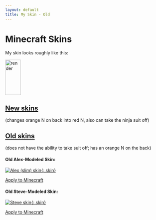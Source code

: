 ```yaml
---
layout: default
title: My Skin - Old
---
```


<style>
	img[alt=render] {
		width: 50px;
		height: 113
	}
	img.skin {
		width: 128px;
		height: 128px;
		border: 1px solid white
	}
</style>
# Minecraft Skins

My skin looks roughly like this:

![render](//crafatar.com/renders/body/8bf41b0f-f2b2-4e8d-8837-542b43178ca3?overlay=true)

## [New skins](../new)
(changes orange N on back into
red N, also can take the ninja suit off)

## [Old skins]()
(does not have the ability to take suit off; has an orange N on the back)

#### Old Alex-Modeled Skin:

[![Alex (slim) skin](//nfitzen.keybase.pub/mc-skin/FitzenN/old/alex.png){:.skin}](//keybase.pub/nfitzen/mc-skin/FitzenN/old/alex.png)

[Apply to Minecraft](apply/alex)

#### Old Steve-Modeled Skin:

[![Steve skin](//nfitzen.keybase.pub/mc-skin/FitzenN/old/alex.png){:.skin}](//keybase.pub/nfitzen/mc-skin/FitzenN/old/steve.png)

[Apply to Minecraft](apply/steve)